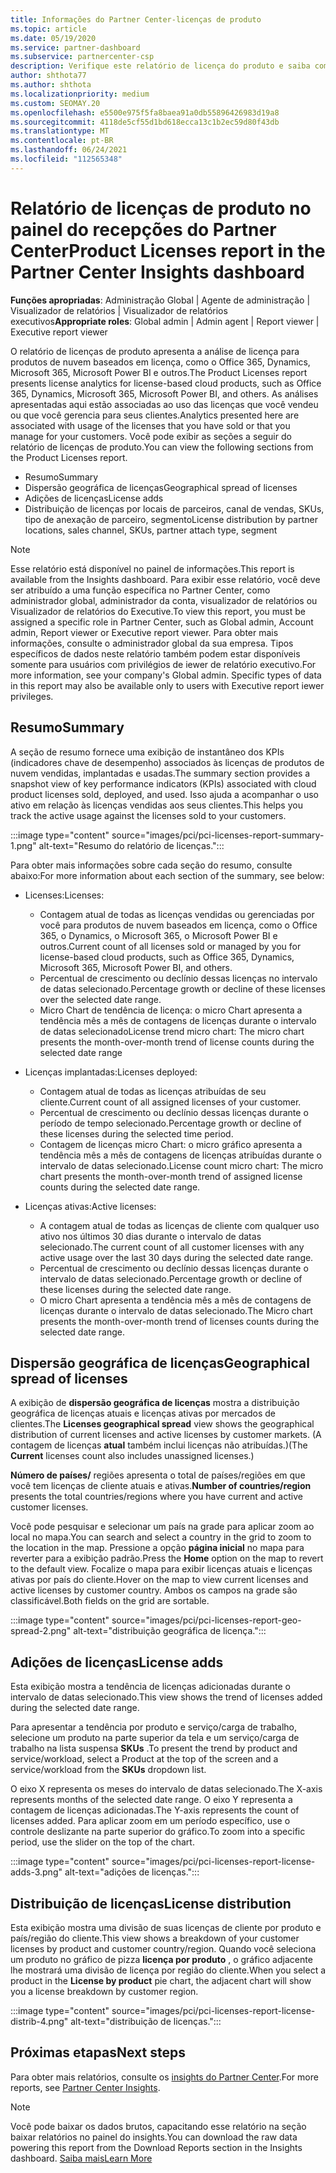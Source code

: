 ```yaml
---
title: Informações do Partner Center-licenças de produto
ms.topic: article
ms.date: 05/19/2020
ms.service: partner-dashboard
ms.subservice: partnercenter-csp
description: Verifique este relatório de licença do produto e saiba como melhorar com os produtos de nuvem baseados em licença que você vende ou gerencia para seus clientes.
author: shthota77
ms.author: shthota
ms.localizationpriority: medium
ms.custom: SEOMAY.20
ms.openlocfilehash: e5500e975f5fa8baea91a0db55896426983d19a8
ms.sourcegitcommit: 4118de5cf55d1bd618ecca13c1b2ec59d80f43db
ms.translationtype: MT
ms.contentlocale: pt-BR
ms.lasthandoff: 06/24/2021
ms.locfileid: "112565348"
---
```

# <a name="product-licenses-report-in-the-partner-center-insights-dashboard"></a><span data-ttu-id="f41ed-103">Relatório de licenças de produto no painel do recepções do Partner Center</span><span class="sxs-lookup"><span data-stu-id="f41ed-103">Product Licenses report in the Partner Center Insights dashboard</span></span>

<span data-ttu-id="f41ed-104">**Funções apropriadas**: Administração Global | Agente de administração | Visualizador de relatórios | Visualizador de relatórios executivos</span><span class="sxs-lookup"><span data-stu-id="f41ed-104">**Appropriate roles**: Global admin | Admin agent | Report viewer | Executive report viewer</span></span>

<span data-ttu-id="f41ed-105">O relatório de licenças de produto apresenta a análise de licença para produtos de nuvem baseados em licença, como o Office 365, Dynamics, Microsoft 365, Microsoft Power BI e outros.</span><span class="sxs-lookup"><span data-stu-id="f41ed-105">The Product Licenses report presents license analytics for license-based cloud products, such as Office 365, Dynamics, Microsoft 365, Microsoft Power BI, and others.</span></span> <span data-ttu-id="f41ed-106">As análises apresentadas aqui estão associadas ao uso das licenças que você vendeu ou que você gerencia para seus clientes.</span><span class="sxs-lookup"><span data-stu-id="f41ed-106">Analytics presented here are associated with usage of the licenses that you have sold or that you manage for your customers.</span></span> <span data-ttu-id="f41ed-107">Você pode exibir as seções a seguir do relatório de licenças de produto.</span><span class="sxs-lookup"><span data-stu-id="f41ed-107">You can view the following sections from the Product Licenses report.</span></span>

- <span data-ttu-id="f41ed-108">Resumo</span><span class="sxs-lookup"><span data-stu-id="f41ed-108">Summary</span></span>
- <span data-ttu-id="f41ed-109">Dispersão geográfica de licenças</span><span class="sxs-lookup"><span data-stu-id="f41ed-109">Geographical spread of licenses</span></span>
- <span data-ttu-id="f41ed-110">Adições de licenças</span><span class="sxs-lookup"><span data-stu-id="f41ed-110">License adds</span></span>
- <span data-ttu-id="f41ed-111">Distribuição de licenças por locais de parceiros, canal de vendas, SKUs, tipo de anexação de parceiro, segmento</span><span class="sxs-lookup"><span data-stu-id="f41ed-111">License distribution by partner locations, sales channel, SKUs, partner attach type, segment</span></span>

 > [!NOTE]
 > <span data-ttu-id="f41ed-112">Esse relatório está disponível no painel de informações.</span><span class="sxs-lookup"><span data-stu-id="f41ed-112">This report is available from the Insights dashboard.</span></span> <span data-ttu-id="f41ed-113">Para exibir esse relatório, você deve ser atribuído a uma função específica no Partner Center, como administrador global, administrador da conta, visualizador de relatórios ou Visualizador de relatórios do Executive.</span><span class="sxs-lookup"><span data-stu-id="f41ed-113">To view this report, you must be assigned a specific role in Partner Center, such as Global admin, Account admin, Report viewer or Executive report viewer.</span></span> <span data-ttu-id="f41ed-114">Para obter mais informações, consulte o administrador global da sua empresa. Tipos específicos de dados neste relatório também podem estar disponíveis somente para usuários com privilégios de iewer de relatório executivo.</span><span class="sxs-lookup"><span data-stu-id="f41ed-114">For more information, see your company's Global admin. Specific types of data in this report may also be available only to users with Executive report iewer privileges.</span></span>

## <a name="summary"></a><span data-ttu-id="f41ed-115">Resumo</span><span class="sxs-lookup"><span data-stu-id="f41ed-115">Summary</span></span>

<span data-ttu-id="f41ed-116">A seção de resumo fornece uma exibição de instantâneo dos KPIs (indicadores chave de desempenho) associados às licenças de produtos de nuvem vendidas, implantadas e usadas.</span><span class="sxs-lookup"><span data-stu-id="f41ed-116">The summary section provides a snapshot view of key performance indicators (KPIs) associated with cloud product licenses sold, deployed, and used.</span></span> <span data-ttu-id="f41ed-117">Isso ajuda a acompanhar o uso ativo em relação às licenças vendidas aos seus clientes.</span><span class="sxs-lookup"><span data-stu-id="f41ed-117">This helps you track the active usage against the licenses sold to your customers.</span></span>

:::image type="content" source="images/pci/pci-licenses-report-summary-1.png" alt-text="Resumo do relatório de licenças.":::

<span data-ttu-id="f41ed-119">Para obter mais informações sobre cada seção do resumo, consulte abaixo:</span><span class="sxs-lookup"><span data-stu-id="f41ed-119">For more information about each section of the summary, see below:</span></span>

- <span data-ttu-id="f41ed-120">Licenses:</span><span class="sxs-lookup"><span data-stu-id="f41ed-120">Licenses:</span></span> 
  - <span data-ttu-id="f41ed-121">Contagem atual de todas as licenças vendidas ou gerenciadas por você para produtos de nuvem baseados em licença, como o Office 365, o Dynamics, o Microsoft 365, o Microsoft Power BI e outros.</span><span class="sxs-lookup"><span data-stu-id="f41ed-121">Current count of all licenses sold or managed by you for license-based cloud products, such as Office 365, Dynamics, Microsoft 365, Microsoft Power BI, and others.</span></span>
  - <span data-ttu-id="f41ed-122">Percentual de crescimento ou declínio dessas licenças no intervalo de datas selecionado.</span><span class="sxs-lookup"><span data-stu-id="f41ed-122">Percentage growth or decline of these licenses over the selected date range.</span></span>
  - <span data-ttu-id="f41ed-123">Micro Chart de tendência de licença: o micro Chart apresenta a tendência mês a mês de contagens de licenças durante o intervalo de datas selecionado</span><span class="sxs-lookup"><span data-stu-id="f41ed-123">License trend micro chart: The micro chart presents the month-over-month trend of license counts during the selected date range</span></span>

- <span data-ttu-id="f41ed-124">Licenças implantadas:</span><span class="sxs-lookup"><span data-stu-id="f41ed-124">Licenses deployed:</span></span>
  - <span data-ttu-id="f41ed-125">Contagem atual de todas as licenças atribuídas de seu cliente.</span><span class="sxs-lookup"><span data-stu-id="f41ed-125">Current count of all assigned licenses of your customer.</span></span>
  - <span data-ttu-id="f41ed-126">Percentual de crescimento ou declínio dessas licenças durante o período de tempo selecionado.</span><span class="sxs-lookup"><span data-stu-id="f41ed-126">Percentage growth or decline of these licenses during the selected time period.</span></span>
  - <span data-ttu-id="f41ed-127">Contagem de licenças micro Chart: o micro gráfico apresenta a tendência mês a mês de contagens de licenças atribuídas durante o intervalo de datas selecionado.</span><span class="sxs-lookup"><span data-stu-id="f41ed-127">License count micro chart: The micro chart presents the month-over-month trend of assigned license counts during the selected date range.</span></span>

- <span data-ttu-id="f41ed-128">Licenças ativas:</span><span class="sxs-lookup"><span data-stu-id="f41ed-128">Active licenses:</span></span> 
  - <span data-ttu-id="f41ed-129">A contagem atual de todas as licenças de cliente com qualquer uso ativo nos últimos 30 dias durante o intervalo de datas selecionado.</span><span class="sxs-lookup"><span data-stu-id="f41ed-129">The current count of all customer licenses with any active usage over the last 30 days during the selected date range.</span></span>
  - <span data-ttu-id="f41ed-130">Percentual de crescimento ou declínio dessas licenças durante o intervalo de datas selecionado.</span><span class="sxs-lookup"><span data-stu-id="f41ed-130">Percentage growth or decline of these licenses during the selected date range.</span></span>
  - <span data-ttu-id="f41ed-131">O micro Chart apresenta a tendência mês a mês de contagens de licenças durante o intervalo de datas selecionado.</span><span class="sxs-lookup"><span data-stu-id="f41ed-131">The Micro chart presents the month-over-month trend of licenses counts during the selected date range.</span></span>

## <a name="geographical-spread-of-licenses"></a><span data-ttu-id="f41ed-132">Dispersão geográfica de licenças</span><span class="sxs-lookup"><span data-stu-id="f41ed-132">Geographical spread of licenses</span></span>

<span data-ttu-id="f41ed-133">A exibição de **dispersão geográfica de licenças** mostra a distribuição geográfica de licenças atuais e licenças ativas por mercados de clientes.</span><span class="sxs-lookup"><span data-stu-id="f41ed-133">The **Licenses geographical spread** view shows the geographical distribution of current licenses and active licenses by customer markets.</span></span> <span data-ttu-id="f41ed-134">(A contagem de licenças **atual** também inclui licenças não atribuídas.)</span><span class="sxs-lookup"><span data-stu-id="f41ed-134">(The **Current** licenses count also includes unassigned licenses.)</span></span>

<span data-ttu-id="f41ed-135">**Número de países/** regiões apresenta o total de países/regiões em que você tem licenças de cliente atuais e ativas.</span><span class="sxs-lookup"><span data-stu-id="f41ed-135">**Number of countries/region** presents the total countries/regions where you have current and active customer licenses.</span></span>

<span data-ttu-id="f41ed-136">Você pode pesquisar e selecionar um país na grade para aplicar zoom ao local no mapa.</span><span class="sxs-lookup"><span data-stu-id="f41ed-136">You can search and select a country in the grid to zoom to the location in the map.</span></span> <span data-ttu-id="f41ed-137">Pressione a opção **página inicial** no mapa para reverter para a exibição padrão.</span><span class="sxs-lookup"><span data-stu-id="f41ed-137">Press the **Home** option on the map to revert to the default view.</span></span> <span data-ttu-id="f41ed-138">Focalize o mapa para exibir licenças atuais e licenças ativas por país do cliente.</span><span class="sxs-lookup"><span data-stu-id="f41ed-138">Hover on the map to view current licenses and active licenses by customer country.</span></span> <span data-ttu-id="f41ed-139">Ambos os campos na grade são classificável.</span><span class="sxs-lookup"><span data-stu-id="f41ed-139">Both fields on the grid are sortable.</span></span>

:::image type="content" source="images/pci/pci-licenses-report-geo-spread-2.png" alt-text="distribuição geográfica de licença.":::

## <a name="license-adds"></a><span data-ttu-id="f41ed-141">Adições de licenças</span><span class="sxs-lookup"><span data-stu-id="f41ed-141">License adds</span></span>

<span data-ttu-id="f41ed-142">Esta exibição mostra a tendência de licenças adicionadas durante o intervalo de datas selecionado.</span><span class="sxs-lookup"><span data-stu-id="f41ed-142">This view shows the trend of licenses added during the selected date range.</span></span> 

<span data-ttu-id="f41ed-143">Para apresentar a tendência por produto e serviço/carga de trabalho, selecione um produto na parte superior da tela e um serviço/carga de trabalho na lista suspensa **SKUs** .</span><span class="sxs-lookup"><span data-stu-id="f41ed-143">To present the trend by product and service/workload, select a Product at the top of the screen and a service/workload from the **SKUs** dropdown list.</span></span>

<span data-ttu-id="f41ed-144">O eixo X representa os meses do intervalo de datas selecionado.</span><span class="sxs-lookup"><span data-stu-id="f41ed-144">The X-axis represents months of the selected date range.</span></span> <span data-ttu-id="f41ed-145">O eixo Y representa a contagem de licenças adicionadas.</span><span class="sxs-lookup"><span data-stu-id="f41ed-145">The Y-axis represents the count of licenses added.</span></span> <span data-ttu-id="f41ed-146">Para aplicar zoom em um período específico, use o controle deslizante na parte superior do gráfico.</span><span class="sxs-lookup"><span data-stu-id="f41ed-146">To zoom into a specific period, use the slider on the top of the chart.</span></span>

:::image type="content" source="images/pci/pci-licenses-report-license-adds-3.png" alt-text="adições de licenças.":::

## <a name="license-distribution"></a><span data-ttu-id="f41ed-148">Distribuição de licenças</span><span class="sxs-lookup"><span data-stu-id="f41ed-148">License distribution</span></span>

<span data-ttu-id="f41ed-149">Esta exibição mostra uma divisão de suas licenças de cliente por produto e país/região do cliente.</span><span class="sxs-lookup"><span data-stu-id="f41ed-149">This view shows a breakdown of your customer licenses by product and customer country/region.</span></span> <span data-ttu-id="f41ed-150">Quando você seleciona um produto no gráfico de pizza **licença por produto** , o gráfico adjacente lhe mostrará uma divisão de licença por região do cliente.</span><span class="sxs-lookup"><span data-stu-id="f41ed-150">When you select a product in the **License by product** pie chart, the adjacent chart will show you a license breakdown by customer region.</span></span>

:::image type="content" source="images/pci/pci-licenses-report-license-distrib-4.png" alt-text="distribuição de licenças.":::

## <a name="next-steps"></a><span data-ttu-id="f41ed-152">Próximas etapas</span><span class="sxs-lookup"><span data-stu-id="f41ed-152">Next steps</span></span>

<span data-ttu-id="f41ed-153">Para obter mais relatórios, consulte os [insights do Partner Center](partner-center-insights.md).</span><span class="sxs-lookup"><span data-stu-id="f41ed-153">For more reports, see [Partner Center Insights](partner-center-insights.md).</span></span>

>[!NOTE] 
> <span data-ttu-id="f41ed-154">Você pode baixar os dados brutos, capacitando esse relatório na seção baixar relatórios no painel do insights.</span><span class="sxs-lookup"><span data-stu-id="f41ed-154">You can download the raw data powering this report from the Download Reports section in the Insights dashboard.</span></span> [<span data-ttu-id="f41ed-155">Saiba mais</span><span class="sxs-lookup"><span data-stu-id="f41ed-155">Learn More</span></span>](pci-download-reports.md)
